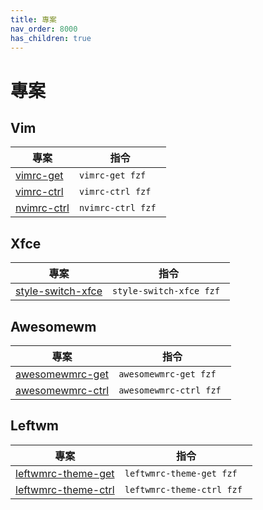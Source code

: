 ```yaml
---
title: 專案
nav_order: 8000
has_children: true
---
```


# 專案


## Vim

| 專案 | 指令 |
| --- | --- |
| [vimrc-get](https://samwhelp.github.io/note-about-vim/read/project/vimrc-profile/vimrc-get) | `vimrc-get fzf ` |
| [vimrc-ctrl](https://samwhelp.github.io/note-about-vim/read/project/vimrc-profile/vimrc-ctrl) | `vimrc-ctrl fzf ` |
| [nvimrc-ctrl](https://samwhelp.github.io/note-about-vim/read/project/vimrc-profile/nvimrc-ctrl) | `nvimrc-ctrl fzf ` |


## Xfce

| 專案 | 指令 |
| --- | --- |
| [style-switch-xfce](https://samwhelp.github.io/note-about-manjaro/read/project/style-xfce/style-switch-xfce.html) | `style-switch-xfce fzf ` |


## Awesomewm

| 專案 | 指令 |
| --- | --- |
| [awesomewmrc-get](https://samwhelp.github.io/note-about-awesome-wm/read/project/awesomewmrc-profile/awesomewmrc-get) | `awesomewmrc-get fzf ` |
| [awesomewmrc-ctrl](https://samwhelp.github.io/note-about-awesome-wm/read/project/awesomewmrc-profile/awesomewmrc-ctrl.html) | `awesomewmrc-ctrl fzf ` |


## Leftwm

| 專案 | 指令 |
| --- | --- |
| [leftwmrc-theme-get](https://samwhelp.github.io/note-about-leftwm/read/project/leftwmrc-profile/leftwmrc-theme-get) | `leftwmrc-theme-get fzf ` |
| [leftwmrc-theme-ctrl](https://samwhelp.github.io/note-about-leftwm/read/project/leftwmrc-profile/leftwmrc-theme-ctrl.html) | `leftwmrc-theme-ctrl fzf ` |
